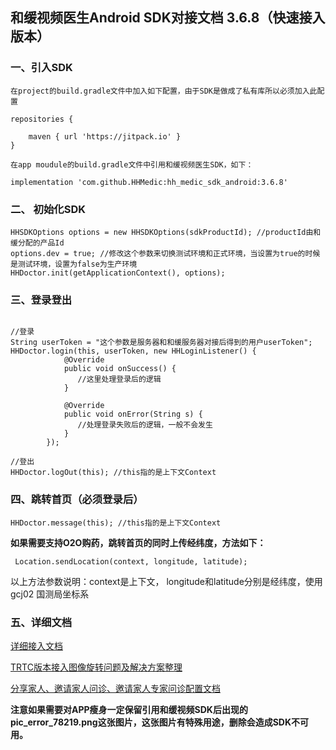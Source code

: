 ## 和缓视频医生Android SDK对接文档 3.6.8（快速接入版本）

[//]: # ([和缓视频医生SDK音箱版本接入文档]&#40;HHDoctor_SDK_SOUND.md&#41;)

[//]: # ()
[//]: # ([和缓视频医生SDK电视版本接入文档]&#40;HHDoctor_SDK_TV.md&#41;)

### 一、引入SDK

```
在project的build.gradle文件中加入如下配置，由于SDK是做成了私有库所以必须加入此配置

repositories {
    
    maven { url 'https://jitpack.io' }
}

在app moudule的build.gradle文件中引用和缓视频医生SDK，如下：

implementation 'com.github.HHMedic:hh_medic_sdk_android:3.6.8'
```

### 二、 初始化SDK

```
HHSDKOptions options = new HHSDKOptions(sdkProductId); //productId由和缓分配的产品Id
options.dev = true; //修改这个参数来切换测试环境和正式环境，当设置为true的时候是测试环境，设置为false为生产环境
HHDoctor.init(getApplicationContext(), options);
```

### 三、登录登出

```

//登录
String userToken = "这个参数是服务器和和缓服务器对接后得到的用户userToken";
HHDoctor.login(this, userToken, new HHLoginListener() {
            @Override
            public void onSuccess() {
               //这里处理登录后的逻辑
            }

            @Override
            public void onError(String s) {
               //处理登录失败后的逻辑，一般不会发生
            }
        });
        
//登出
HHDoctor.logOut(this); //this指的是上下文Context
```

### 四、跳转首页（必须登录后）

```
HHDoctor.message(this); //this指的是上下文Context
```

**如果需要支持O2O购药，跳转首页的同时上传经纬度，方法如下：**
```
 Location.sendLocation(context, longitude, latitude);
```
以上方法参数说明：context是上下文， longitude和latitude分别是经纬度，使用 gcj02 国测局坐标系

### 五、详细文档

[详细接入文档](Document.md)

[TRTC版本接入图像旋转问题及解决方案整理](Rotation.md)

[分享家人、邀请家人问诊、邀请家人专家问诊配置文档](share.md)

**注意如果需要对APP瘦身一定保留引用和缓视频SDK后出现的pic_error_78219.png这张图片，这张图片有特殊用途，删除会造成SDK不可用。**

